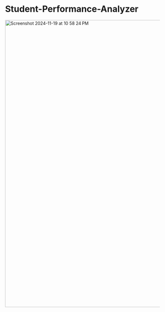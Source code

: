 # Student-Performance-Analyzer
<img width="935" alt="Screenshot 2024-11-19 at 10 58 24 PM" src="https://github.com/user-attachments/assets/13573bdb-d753-483f-9dd7-cd5479ef80e5">
